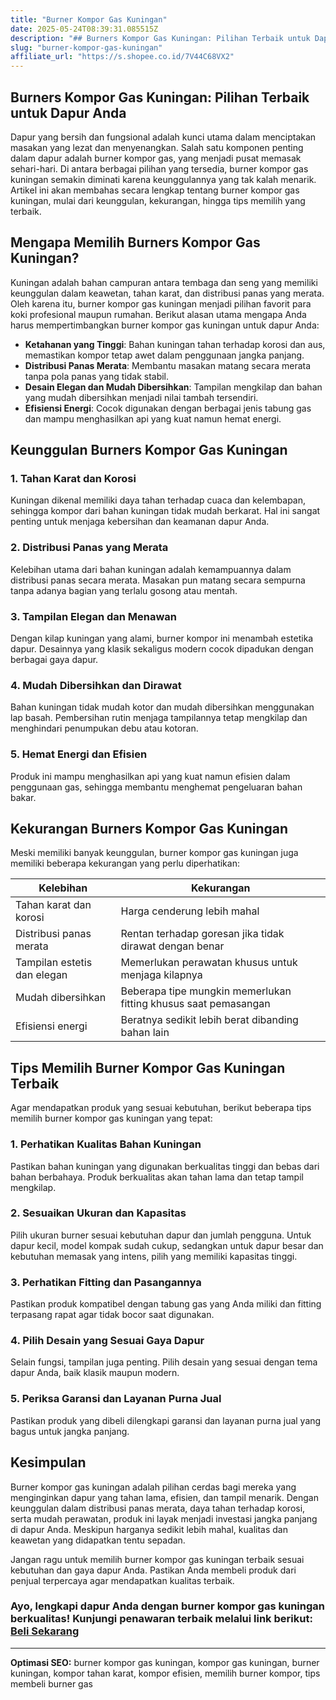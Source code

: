 ```yaml
---
title: "Burner Kompor Gas Kuningan"
date: 2025-05-24T08:39:31.085515Z
description: "## Burners Kompor Gas Kuningan: Pilihan Terbaik untuk Dapur Anda..."
slug: "burner-kompor-gas-kuningan"
affiliate_url: "https://s.shopee.co.id/7V44C68VX2"
---
```

## Burners Kompor Gas Kuningan: Pilihan Terbaik untuk Dapur Anda

Dapur yang bersih dan fungsional adalah kunci utama dalam menciptakan masakan yang lezat dan menyenangkan. Salah satu komponen penting dalam dapur adalah burner kompor gas, yang menjadi pusat memasak sehari-hari. Di antara berbagai pilihan yang tersedia, burner kompor gas kuningan semakin diminati karena keunggulannya yang tak kalah menarik. Artikel ini akan membahas secara lengkap tentang burner kompor gas kuningan, mulai dari keunggulan, kekurangan, hingga tips memilih yang terbaik.

## Mengapa Memilih Burners Kompor Gas Kuningan?

Kuningan adalah bahan campuran antara tembaga dan seng yang memiliki keunggulan dalam keawetan, tahan karat, dan distribusi panas yang merata. Oleh karena itu, burner kompor gas kuningan menjadi pilihan favorit para koki profesional maupun rumahan. Berikut alasan utama mengapa Anda harus mempertimbangkan burner kompor gas kuningan untuk dapur Anda:

- **Ketahanan yang Tinggi**: Bahan kuningan tahan terhadap korosi dan aus, memastikan kompor tetap awet dalam penggunaan jangka panjang.
- **Distribusi Panas Merata**: Membantu masakan matang secara merata tanpa pola panas yang tidak stabil.
- **Desain Elegan dan Mudah Dibersihkan**: Tampilan mengkilap dan bahan yang mudah dibersihkan menjadi nilai tambah tersendiri.
- **Efisiensi Energi**: Cocok digunakan dengan berbagai jenis tabung gas dan mampu menghasilkan api yang kuat namun hemat energi.

## Keunggulan Burners Kompor Gas Kuningan

### 1. Tahan Karat dan Korosi

Kuningan dikenal memiliki daya tahan terhadap cuaca dan kelembapan, sehingga kompor dari bahan kuningan tidak mudah berkarat. Hal ini sangat penting untuk menjaga kebersihan dan keamanan dapur Anda.

### 2. Distribusi Panas yang Merata

Kelebihan utama dari bahan kuningan adalah kemampuannya dalam distribusi panas secara merata. Masakan pun matang secara sempurna tanpa adanya bagian yang terlalu gosong atau mentah.

### 3. Tampilan Elegan dan Menawan

Dengan kilap kuningan yang alami, burner kompor ini menambah estetika dapur. Desainnya yang klasik sekaligus modern cocok dipadukan dengan berbagai gaya dapur.

### 4. Mudah Dibersihkan dan Dirawat

Bahan kuningan tidak mudah kotor dan mudah dibersihkan menggunakan lap basah. Pembersihan rutin menjaga tampilannya tetap mengkilap dan menghindari penumpukan debu atau kotoran.

### 5. Hemat Energi dan Efisien

Produk ini mampu menghasilkan api yang kuat namun efisien dalam penggunaan gas, sehingga membantu menghemat pengeluaran bahan bakar.

## Kekurangan Burners Kompor Gas Kuningan

Meski memiliki banyak keunggulan, burner kompor gas kuningan juga memiliki beberapa kekurangan yang perlu diperhatikan:

| Kelebihan                         | Kekurangan                          |
|----------------------------------|-------------------------------------|
| Tahan karat dan korosi          | Harga cenderung lebih mahal       |
| Distribusi panas merata          | Rentan terhadap goresan jika tidak dirawat dengan benar |
| Tampilan estetis dan elegan     | Memerlukan perawatan khusus untuk menjaga kilapnya |
| Mudah dibersihkan               | Beberapa tipe mungkin memerlukan fitting khusus saat pemasangan |
| Efisiensi energi                | Beratnya sedikit lebih berat dibanding bahan lain |

## Tips Memilih Burner Kompor Gas Kuningan Terbaik

Agar mendapatkan produk yang sesuai kebutuhan, berikut beberapa tips memilih burner kompor gas kuningan yang tepat:

### 1. Perhatikan Kualitas Bahan Kuningan

Pastikan bahan kuningan yang digunakan berkualitas tinggi dan bebas dari bahan berbahaya. Produk berkualitas akan tahan lama dan tetap tampil mengkilap.

### 2. Sesuaikan Ukuran dan Kapasitas

Pilih ukuran burner sesuai kebutuhan dapur dan jumlah pengguna. Untuk dapur kecil, model kompak sudah cukup, sedangkan untuk dapur besar dan kebutuhan memasak yang intens, pilih yang memiliki kapasitas tinggi.

### 3. Perhatikan Fitting dan Pasangannya

Pastikan produk kompatibel dengan tabung gas yang Anda miliki dan fitting terpasang rapat agar tidak bocor saat digunakan.

### 4. Pilih Desain yang Sesuai Gaya Dapur

Selain fungsi, tampilan juga penting. Pilih desain yang sesuai dengan tema dapur Anda, baik klasik maupun modern.

### 5. Periksa Garansi dan Layanan Purna Jual

Pastikan produk yang dibeli dilengkapi garansi dan layanan purna jual yang bagus untuk jangka panjang.

## Kesimpulan

Burner kompor gas kuningan adalah pilihan cerdas bagi mereka yang menginginkan dapur yang tahan lama, efisien, dan tampil menarik. Dengan keunggulan dalam distribusi panas merata, daya tahan terhadap korosi, serta mudah perawatan, produk ini layak menjadi investasi jangka panjang di dapur Anda. Meskipun harganya sedikit lebih mahal, kualitas dan keawetan yang didapatkan tentu sepadan.

Jangan ragu untuk memilih burner kompor gas kuningan terbaik sesuai kebutuhan dan gaya dapur Anda. Pastikan Anda membeli produk dari penjual terpercaya agar mendapatkan kualitas terbaik.

### Ayo, lengkapi dapur Anda dengan burner kompor gas kuningan berkualitas! Kunjungi penawaran terbaik melalui link berikut: [Beli Sekarang](https://s.shopee.co.id/7V44C68VX2)

---

**Optimasi SEO:** burner kompor gas kuningan, kompor gas kuningan, burner kuningan, kompor tahan karat, kompor efisien, memilih burner kompor, tips membeli burner gas